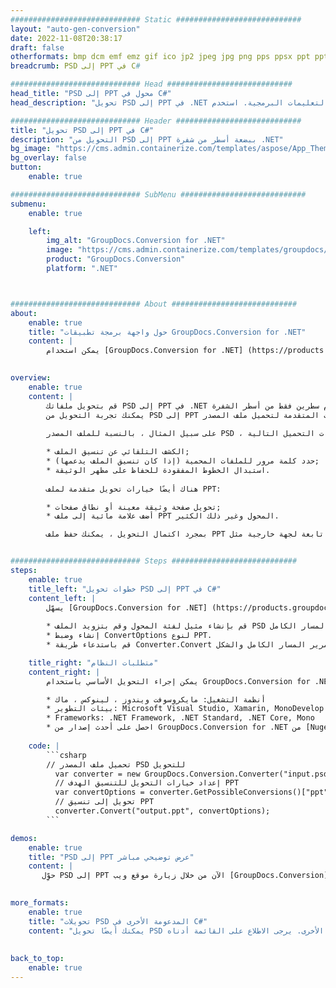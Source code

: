 ```yaml
---
############################# Static ############################
layout: "auto-gen-conversion"
date: 2022-11-08T20:38:17
draft: false
otherformats: bmp dcm emf emz gif ico jp2 jpeg jpg png pps ppsx ppt pptx psb psd svg svgz tga tif tiff webp wmf wmz
breadcrumb: PSD إلى PPT في C#

############################# Head ############################
head_title: "PSD إلى PPT محول في C#"
head_description: "تحويل PSD إلى PPT في .NET باستخدام بضعة أسطر من التعليمات البرمجية. استخدم GroupDocs Document Conversion API لتحويل أكثر من 160 تنسيقًا للملف."

############################# Header ############################
title: "تحويل PSD إلى PPT في C#"
description: "التحويل من PSD إلى PPT ببضعة أسطر من شفرة .NET"
bg_image: "https://cms.admin.containerize.com/templates/aspose/App_Themes/V3/images/bg/header1.png"
bg_overlay: false
button:
    enable: true

############################# SubMenu ############################
submenu:
    enable: true

    left:
        img_alt: "GroupDocs.Conversion for .NET"
        image: "https://cms.admin.containerize.com/templates/groupdocs/images/product-logos/90x90-noborder/groupdocs-conversion-net.png"
        product: "GroupDocs.Conversion"
        platform: ".NET"



############################# About ############################
about:
    enable: true
    title: "حول واجهة برمجة تطبيقات GroupDocs.Conversion for .NET"
    content: |
        يمكن استخدام [GroupDocs.Conversion for .NET] (https://products.groupdocs.com/conversion/net/) لتحويل تنسيقات Microsoft Word و Excel و PowerPoint و PDF و Visio وتنسيقات أخرى. GroupDocs.Conversion هي واجهة برمجة تطبيقات قائمة بذاتها مناسبة للأنظمة الخلفية والداخلية التي تتطلب أداءً عاليًا. لا تعتمد على أي برنامج مثل Microsoft أو Open Office.
    

overview:
    enable: true
    content: |
        قم بتحويل ملفاتك PSD إلى PPT في .NET بسهولة. يمكنك استخدام سطرين فقط من أسطر الشفرة C# في أي نظام أساسي من اختيارك مثل - Windows و Linux و macOS.
        يمكنك تجربة التحويل من PSD إلى PPT مجانًا وتقييم جودة نتائج التحويل. إلى جانب سيناريوهات تحويل الملفات البسيطة ، يمكنك تجربة المزيد من الخيارات المتقدمة لتحميل ملف المصدر PSD ولحفظ نتيجة الإخراج PPT. 
        
        على سبيل المثال ، بالنسبة للملف المصدر PSD ، يمكنك استخدام خيارات التحميل التالية:

        * الكشف التلقائي عن تنسيق الملف;
        * حدد كلمة مرور للملفات المحمية (إذا كان تنسيق الملف يدعمها);
        * استبدال الخطوط المفقودة للحفاظ على مظهر الوثيقة.
        
        هناك أيضًا خيارات تحويل متقدمة لملف PPT:

        * تحويل صفحة وثيقة معينة أو نطاق صفحات;
        * أضف علامة مائية إلى ملف PPT المحول وغير ذلك الكثير.

        بمجرد اكتمال التحويل ، يمكنك حفظ ملف PPT في مسار الملف المحلي أو أي وحدة تخزين تابعة لجهة خارجية مثل FTP و Amazon S3 و Google Drive و Dropbox وما إلى ذلك. يرجى ملاحظة - لتحويل PSD إلى {{ TO}} ليست هناك حاجة إلى تثبيت أي برامج إضافية - مثل MS Office و Open Office و Adobe Acrobat Reader وما إلى ذلك.


############################# Steps ############################
steps:
    enable: true
    title_left: "خطوات تحويل PSD إلى PPT في C#"
    content_left: |
        يسهّل [GroupDocs.Conversion for .NET] (https://products.groupdocs.com/conversion/net/) على المطورين تحويل ملف PSD إلى PPT ببضعة أسطر من التعليمات البرمجية.
        
        * قم بإنشاء مثيل لفئة المحول وقم بتزويد الملف PSD بالمسار الكامل
        * إنشاء وضبط ConvertOptions لنوع PPT.
        * قم باستدعاء طريقة Converter.Convert وتمرير المسار الكامل والشكل (PPT) كمعامل

    title_right: "متطلبات النظام"
    content_right: |
        يمكن إجراء التحويل الأساسي باستخدام GroupDocs.Conversion for .NET في بضع خطوات بسيطة. يتم دعم واجهات برمجة التطبيقات الخاصة بنا على جميع الأنظمة الأساسية وأنظمة التشغيل الرئيسية. قبل تنفيذ الكود أدناه ، تأكد من تثبيت المتطلبات الأساسية التالية على نظامك.

        * أنظمة التشغيل: مايكروسوفت ويندوز ، لينوكس ، ماك
        * بيئات التطوير: Microsoft Visual Studio, Xamarin, MonoDevelop
        * Frameworks: .NET Framework, .NET Standard, .NET Core, Mono
        * احصل على أحدث إصدار من GroupDocs.Conversion for .NET من [Nuget] (https://www.nuget.org/packages/groupdocs.conversion)
         
    code: |
        ```csharp    
        // تحميل ملف المصدر PSD للتحويل
          var converter = new GroupDocs.Conversion.Converter("input.psd");
          // إعداد خيارات التحويل للتنسيق الهدف PPT
          var convertOptions = converter.GetPossibleConversions()["ppt"].ConvertOptions;
          // تحويل إلى تنسيق PPT
          converter.Convert("output.ppt", convertOptions);
        ```

demos:
    enable: true
    title: "PSD إلى PPT عرض توضيحي مباشر"
    content: |
       حوِّل PSD إلى PPT الآن من خلال زيارة موقع ويب [GroupDocs.Conversion] (https://products.groupdocs.app/conversion/family). يحتوي العرض التوضيحي عبر الإنترنت على المزايا التالية
          

more_formats:
    enable: true
    title: "تحويلات PSD المدعومة الأخرى في C#"
    content: "يمكنك أيضًا تحويل PSD إلى العديد من تنسيقات الملفات الأخرى. يرجى الاطلاع على القائمة أدناه."
       
       
back_to_top:
    enable: true
---
```

